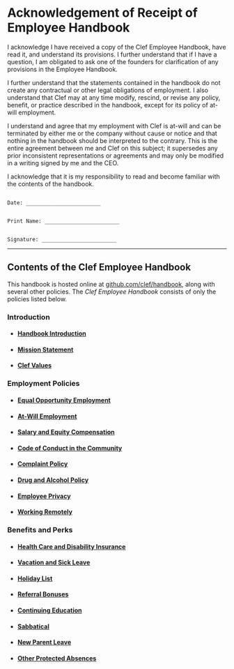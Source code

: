 # Acknowledgement of Receipt of Employee Handbook

I acknowledge I have received a copy of the Clef Employee Handbook, have read it, and understand its provisions.  I further understand that if I have a question, I am obligated to ask one of the founders for clarification of any provisions in the Employee Handbook.

I further understand that the statements contained in the handbook do not create any contractual or other legal obligations of employment.  I also understand that Clef may at any time modify, rescind, or revise any policy, benefit, or practice described in the handbook, except for its policy of at-will employment.


I understand and agree that my employment with Clef is at-will and can be terminated by either me or the company without cause or notice and that nothing in the handbook should be interpreted to the contrary.  This is the entire agreement between me and Clef on this subject; it supersedes any prior inconsistent representations or agreements and may only be modified in a writing signed by me and the CEO.


I acknowledge that it is my responsibility to read and become familiar with the contents of the handbook.



```

Date: ________________________


Print Name: ________________________


Signature: ________________________

```

***


## Contents of the Clef Employee Handbook
This handbook is hosted online at [github.com/clef/handbook](https://github.com/handbook), along with several other policies. The *Clef Employee Handbook* consists of only the policies listed below.

### Introduction
* #### [Handbook Introduction](https://github.com/clef/handbook/blob/master/Hiring%20Documents/Handbook%20Introduction.md)
* #### [Mission Statement](https://github.com/clef/handbook/blob/master/Mission%20Statement.md)
* #### [Clef Values](https://github.com/clef/handbook/blob/master/Clef%20Values.md)

### Employment Policies
* #### [Equal Opportunity Employment](https://github.com/clef/handbook/blob/master/Employment%20Policies/Equal%20Opportunity%20Employment.md)
* #### [At-Will Employment](https://github.com/clef/handbook/blob/master/Employment%20Policies/At-Will%20Employment.md)
* #### [Salary and Equity Compensation](https://github.com/clef/handbook/blob/master/Employment%20Policies/Salary%20and%20Equity%20Compensation.md)
* #### [Code of Conduct in the Community](https://github.com/clef/handbook/blob/master/Employment%20Policies/Code%20of%20Conduct%20in%20the%20Community.md)
* #### [Complaint Policy](https://github.com/clef/handbook/blob/master/Employment%20Policies/Complaint%20Policy.md)
* #### [Drug and Alcohol Policy](https://github.com/clef/handbook/blob/master/Employment%20Policies/Drug%20and%20Alcohol%20Policy.md)
* #### [Employee Privacy](https://github.com/clef/handbook/blob/master/Employment%20Policies/Employee%20Privacy.md)
* #### [Working Remotely](https://github.com/clef/handbook/blob/master/Employment%20Policies/Working%20Remotely.md)

### Benefits and Perks
* #### [Health Care and Disability Insurance](https://github.com/clef/handbook/blob/master/Benefits%20and%20Perks/Healthcare%20and%20Disability%20Insurance.md)
* #### [Vacation and Sick Leave](https://github.com/clef/handbook/blob/master/Benefits%20and%20Perks/Vacation%20and%20Sick%20Leave.md)
* #### [Holiday List](https://github.com/clef/handbook/blob/master/Benefits%20and%20Perks/Holiday%20List.md)
* #### [Referral Bonuses](https://github.com/clef/handbook/blob/master/Benefits%20and%20Perks/Referral%20Bonuses.md)
* #### [Continuing Education](https://github.com/clef/handbook/blob/master/Benefits%20and%20Perks/Continuing%20Education.md)
* #### [Sabbatical](https://github.com/clef/handbook/blob/master/Benefits%20and%20Perks/Sabbatical.md)
* #### [New Parent Leave](https://github.com/clef/handbook/blob/master/Benefits%20and%20Perks/New%20Parent%20Leave.md)
* #### [Other Protected Absences](https://github.com/clef/handbook/blob/master/Benefits%20and%20Perks/Other%20Protected%20Absences.md)
